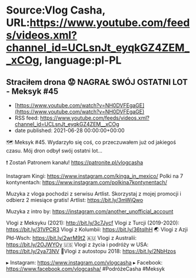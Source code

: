 # Source:Vlog Casha, URL:https://www.youtube.com/feeds/videos.xml?channel_id=UCLsnJt_eyqkGZ4ZEM__xCOg, language:pl-PL

## Straciłem drona 😟 NAGRAŁ SWÓJ OSTATNI LOT - Meksyk #45
 - [https://www.youtube.com/watch?v=NH0DVFEgaGE](https://www.youtube.com/watch?v=NH0DVFEgaGE)
 - RSS feed: https://www.youtube.com/feeds/videos.xml?channel_id=UCLsnJt_eyqkGZ4ZEM__xCOg
 - date published: 2021-06-28 00:00:00+00:00

🗺️ Meksyk #45. Wydarzyło się coś, co przeczuwałem już od jakiegoś czasu. Mój dron odbył swój ostatni lot...

❗ Zostań Patronem kanału!
https://patronite.pl/vlogcasha

Instagram Kingi: https://www.instagram.com/kinga_in_mexico/
Polki na 7 kontynentach: https://www.instagram.com/polkina7kontynentach/

Muzyka z vloga pochodzi z serwisu Artlist. Skorzystaj z mojej promocji i odbierz 2 miesiące gratis!
Artlist: https://bit.ly/3mWjQwo

Muzyka z intro by: https://instagram.com/another_unofficial_account

Vlogi z Meksyku (2021): http://bit.ly/3c7Jycf
Vlogi z Turcji (2019-2020): https://bit.ly/31VPCR3
Vlogi z Kolumbii: https://bit.ly/36tqlhH
🌏 Vlogi z Azji Płd-Wsch: https://bit.ly/2wrM9t2
🇦🇺 Vlogi z Australii: https://bit.ly/2OJWYOy
🇺🇸 Vlogi z życia i podróży w USA: https://bit.ly/2ya73NV
🚙Vlogi z autostopu 2018: https://bit.ly/2NbHzos

▸ Instagram: https://www.instagram.com/vlogcasha
▸ Facebook: https://www.facebook.com/vlogcasha/
#PodróżeCasha #Meksyk

